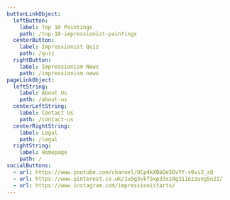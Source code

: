 ```yaml
---
buttonLinkObject:
  leftButton:
    label: Top 10 Paintings
    path: /top-10-impressionist-paintings
  centerButton:
    label: Impressionist Quiz
    path: /quiz
  rightButton:
    label: Impressionism News
    path: /impressionism-news
pageLinkObject:
  leftString:
    label: About Us
    path: /about-us
  centerLeftString:
    label: Contact Us
    path: /contact-us
  centerRightString:
    label: Legal
    path: /legal
  rightString:
    label: Homepage
    path: /
socialButtons:
  - url: https://www.youtube.com/channel/UCp4kXBbQe5DvYY-v0vi3_zQ
  - url: https://www.pinterest.co.uk/1u5g3vkf5xp33xzdg311ezzung5n21/
  - url: https://www.instagram.com/impressionistarts/
---
```


